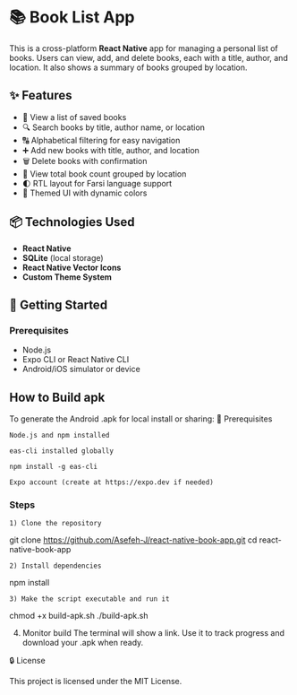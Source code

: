 # 📚 Book List App

This is a cross-platform **React Native** app for managing a personal list of books. Users can view, add, and delete books, each with a title, author, and location. It also shows a summary of books grouped by location.

## ✨ Features

- 📖 View a list of saved books
- 🔍 Search books by title, author name, or location
- 🔠 Alphabetical filtering for easy navigation
- ➕ Add new books with title, author, and location
- 🗑️ Delete books with confirmation
- 📍 View total book count grouped by location
- 🌓 RTL layout for Farsi language support
- 🎨 Themed UI with dynamic colors


## 📦 Technologies Used

- **React Native**
- **SQLite** (local storage)
- **React Native Vector Icons**
- **Custom Theme System**


## 🚀 Getting Started

### Prerequisites

- Node.js
- Expo CLI or React Native CLI
- Android/iOS simulator or device

## How to Build apk

To generate the Android .apk for local install or sharing:
🔧 Prerequisites

    Node.js and npm installed

    eas-cli installed globally

    npm install -g eas-cli

    Expo account (create at https://expo.dev if needed)

### Steps
    1) Clone the repository

git clone https://github.com/Asefeh-J/react-native-book-app.git
cd react-native-book-app

    2) Install dependencies

npm install

    3) Make the script executable and run it

chmod +x build-apk.sh
./build-apk.sh

   4) Monitor build
The terminal will show a link. Use it to track progress and download your .apk when ready.

🔒 License

This project is licensed under the MIT License.
